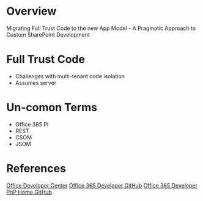 Overview
==============
Migrating Full Trust Code to the new App Model - A Pragmatic Approach to Custom SharePoint Development

Full Trust Code
===============
- Challenges with multi-tenant code isolation
- Assumes server 


Un-comon Terms 
=================
- Office 365 PI
- REST
- CSOM
- JSOM

References 
=================
[Office Developer Center](http://dev.office.com/)
[Office 365 Developer GitHub](https://github.com/OfficeDev/PnP)
[Office 365 Developer PnP Home GitHub](https://github.com/OfficeDev/PnP)
